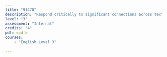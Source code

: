 ```yaml
---
title: "91478"
description: "Respond critically to significant connections across texts, supported by evidence"
level: "3"
assessment: "Internal"
credits: "4"
pdf: <pdf>
courses:
    - "English Level 3"
    
---
```

